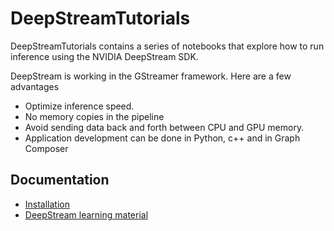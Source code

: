 # DeepStreamTutorials

DeepStreamTutorials contains a series of notebooks that explore how to run inference using the NVIDIA DeepStream SDK. 

DeepStream is working in the GStreamer framework. Here are a few advantages

* Optimize inference speed.
* No memory copies in the pipeline
* Avoid sending data back and forth between CPU and GPU memory.
* Application development can be done in Python, c++ and in Graph Composer

## Documentation

* [Installation](doc/install.md)
* [DeepStream learning material](doc/learning.md)

